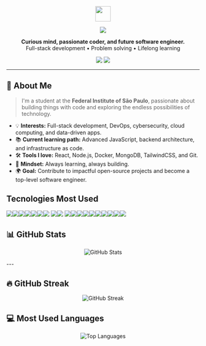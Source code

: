 
<p align="center">
  <img src="https://media.giphy.com/media/hvRJCLFzcasrR4ia7z/giphy.gif" width="40px" />
</p>



<p align="center">
  <img src="https://capsule-render.vercel.app/api?type=waving&color=4AE3D6&height=250&section=header&text=Hi%20there!%20I'm%20Cauã%20Almeida%20&fontSize=45&fontColor=ffffff" />
</p>

<p align="center">
  <b>Curious mind, passionate coder, and future software engineer.</b><br/>
  Full-stack development • Problem solving • Lifelong learning
</p>

<p align="center">
  <a href="mailto:cauaalmeidamoura@gmai
  l.com"><img src="https://img.shields.io/badge/Email-cauaalmeidamoura@gmail.com-D14836?style=flat-square&logo=gmail&logoColor=white" /></a>
  <a href="https://instagram.com/_caualmeida_"><img src="https://img.shields.io/badge/-@_caualmeida_-E4405F?style=flat-square&logo=instagram&logoColor=white" /></a>
</p>

---

## 🧭 About Me

> I'm a student at the **Federal Institute of São Paulo**, passionate about building things with code and exploring the endless possibilities of technology.

- 💡 **Interests:** Full-stack development, DevOps, cybersecurity, cloud computing, and data-driven apps.
- 📚 **Current learning path:** Advanced JavaScript, backend architecture, and infrastructure as code.
- 🛠️ **Tools I love:** React, Node.js, Docker, MongoDB, TailwindCSS, and Git.
- 🧠 **Mindset:** Always learning, always building.
- 🌍 **Goal:** Contribute to impactful open-source projects and become a top-level software engineer.

## Tecnologies Most Used
  <img src="https://img.shields.io/badge/JavaScript-F7DF1E?style=flat&logo=javascript&logoColor=black" /><img src="https://img.shields.io/badge/TypeScript-3178C6?style=flat&logo=typescript&logoColor=white" /><img src="https://img.shields.io/badge/Python-3776AB?style=flat&logo=python&logoColor=white" /><img src="https://img.shields.io/badge/HTML5-E34F26?style=flat&logo=html5&logoColor=white" /><img src="https://img.shields.io/badge/CSS3-1572B6?style=flat&logo=css3&logoColor=white" /><img src="https://img.shields.io/badge/SQL-4479A1?style=flat&logo=mysql&logoColor=white" /><img src="https://img.shields.io/badge/React-20232A?style=flat&logo=react&logoColor=61DAFB" /> <img src="https://img.shields.io/badge/TailwindCSS-38B2AC?style=flat&logo=tailwind-css&logoColor=white" /><img src="https://img.shields.io/badge/Vite-646CFF?style=flat&logo=vite&logoColor=white" /> <img src="https://img.shields.io/badge/PWA-5A0FC8?style=flat&logo=pwa&logoColor=white" /><img src="https://img.shields.io/badge/Node.js-339933?style=flat&logo=node.js&logoColor=white" /><img src="https://img.shields.io/badge/Express.js-000000?style=flat&logo=express&logoColor=white" /><img src="https://img.shields.io/badge/Firebase-FFCA28?style=flat&logo=firebase&logoColor=black" /><img src="https://img.shields.io/badge/Git-F05032?style=flat&logo=git&logoColor=white" /><img src="https://img.shields.io/badge/GitHub-181717?style=flat&logo=github&logoColor=white" /><img src="https://img.shields.io/badge/Docker-2496ED?style=flat&logo=docker&logoColor=white" /><img src="https://img.shields.io/badge/Postman-FF6C37?style=flat&logo=postman&logoColor=white" /><img src="https://img.shields.io/badge/VSCode-007ACC?style=flat&logo=visual-studio-code&logoColor=white" /><img src="https://img.shields.io/badge/Vercel-000000?style=flat&logo=vercel&logoColor=white" />
</p>

## 📊 GitHub Stats

<p align="center"> <img src="https://github-readme-stats.vercel.app/api?username=CauaMouraDev&show_icons=true&theme=tokyonight&count_private=true" alt="GitHub Stats" /> </p>
---

## 🔥 GitHub Streak

<p align="center"> <img src="https://github-readme-streak-stats.herokuapp.com/?user=CauaMouraDev&theme=tokyonight" alt="GitHub Streak" /> </p>

## 💻 Most Used Languages

<p align="center"> <img src="https://github-readme-stats.vercel.app/api/top-langs/?username=CauaMouraDev&layout=compact&theme=tokyonight" alt="Top Languages" /> </p>
